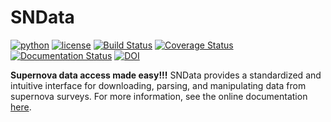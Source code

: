 # SNData

[![python](https://img.shields.io/badge/python-3.6+-g.svg)]()
[![license](https://img.shields.io/badge/license-GPL%20v3.0-brightgreen.svg)](https://www.gnu.org/licenses/gpl-3.0.en.html)
[![Build Status](https://www.travis-ci.com/sncosmo/SNData.svg?branch=master)](https://www.travis-ci.com/sncosmo/SNData)
[![Coverage Status](https://coveralls.io/repos/github/mwvgroup/SNData/badge.svg?branch=master)](https://coveralls.io/github/mwvgroup/SNData?branch=master)
[![Documentation Status](https://readthedocs.org/projects/sndata/badge/?version=latest)](https://sndata.readthedocs.io/en/latest/?badge=latest)
[![DOI](https://zenodo.org/badge/187427639.svg)](https://zenodo.org/badge/latestdoi/187427639)


**Supernova data access made easy!!!**
SNData provides a standardized and intuitive interface for downloading,
parsing, and manipulating data from supernova surveys. For more information,
see the online documentation [here](https://sndata.readthedocs.io/en/latest/).
